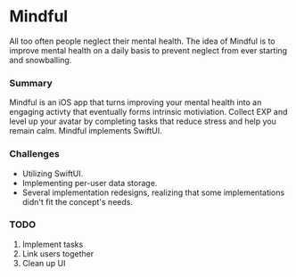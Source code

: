 # Mindful
All too often people neglect their mental health. The idea of Mindful is to improve mental health on a daily basis to prevent neglect from ever starting and snowballing. 

### Summary
Mindful is an iOS app that turns improving your mental health into an engaging activty that eventually forms intrinsic motiviation. Collect EXP and level up your avatar by completing tasks that reduce stress and help you remain calm. Mindful implements SwiftUI.

### Challenges
* Utilizing SwiftUI.
* Implementing per-user data storage. 
* Several implementation redesigns, realizing that some implementations didn't fit the concept's needs.

### TODO
1. Implement tasks
2. Link users together
3. Clean up UI

